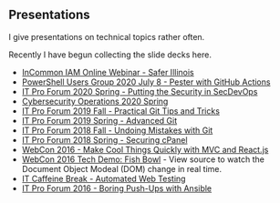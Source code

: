 
## Presentations

I give presentations on technical topics rather often. 

Recently I have begun collecting the slide decks here.

- [InCommon IAM Online Webinar - Safer Illinois](http://incommon.org/wp-content/uploads/2020/11/IAM-Online-November-2020.pdf) 
- [PowerShell Users Group 2020 July 8 - Pester with GitHub Actions](PUG2020Summer_Git.html#1)
- [IT Pro Forum 2020 Spring - Putting the Security in SecDevOps](ITProForum2020Spring.html#1)
- [Cybersecurity Operations 2020 Spring](SecOps2020Spring.html)
- [IT Pro Forum 2019 Fall - Practical Git Tips and Tricks](ITProForum2019Fall.html#1)
- [IT Pro Forum 2019 Spring - Advanced Git](ITProForum2019Spring.html#1)
- [IT Pro Forum 2018 Fall - Undoing Mistakes with Git](ITProForum2018Fall.html)
- [IT Pro Forum 2018 Spring - Securing cPanel](ITProForum2018.html)
- [WebCon 2016 - Make Cool Things Quickly with MVC and React.js](WebCon2016.html)
- [WebCon 2016 Tech Demo: Fish Bowl](fishbowl.html) - View source to watch the Document Object Modeal (DOM) change in real time.
- [IT Caffeine Break - Automated Web Testing](AutomatedWebTesting2017.html)
- [IT Pro Forum 2016 - Boring Push-Ups with Ansible](ITProForum2016.html)
